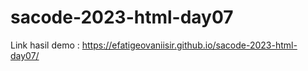 # sacode-2023-html-day07
Link hasil demo : https://efatigeovaniisir.github.io/sacode-2023-html-day07/
